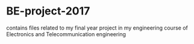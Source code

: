 # BE-project-2017
contains files related to my final year project in my engineering course of Electronics and Telecommunication engineering
